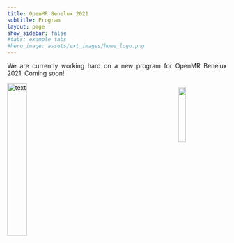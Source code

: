 ```yaml
---
title: OpenMR Benelux 2021
subtitle: Program
layout: page
show_sidebar: false
#tabs: example_tabs
#hero_image: assets/ext_images/home_logo.png
---
```


<!-- ## Information about the program -->

<html>

<head>
<style>
table.fixed { table-layout: fixed; }
img {
  width: 30%;
  height: auto;
  display: inline-block;
}
.img1 {
  width: 18%;
  height: auto;
  display: inline-block;
}
.fixed_header tbody{
  display:block;
  overflow-x:auto;
  height:400px;
  width:1350px;
}
.fixed_header thead tr{
  display:block;
  width:1350px
}
</style>
</head>

<body>

<a name="top"></a>

<p align=" justify">We are currently working hard on a new program for OpenMR Benelux 2021. Coming soon!</p>

<img class="img1" style="float: right;" src="../../assets/ext_images/interaction.jpg" width="560" height="560" vspace="10px" hspace="20px">

<img src="../../assets/ext_images/post_separator.png" alt="text">
<br>
<a href="../page-program#top"><i class="fas fa-arrow-alt-circle-up" style="position: relative; top: -3px; text-indent: 0px; vertical-align: middle; color:#004777;"></i></a>

</body>
</html>